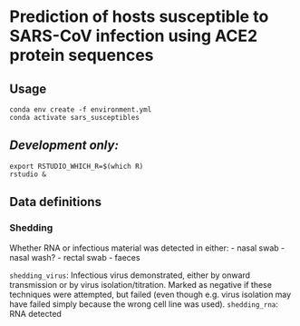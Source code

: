 # Prediction of hosts susceptible to SARS-CoV infection using ACE2 protein sequences

## Usage
```
conda env create -f environment.yml
conda activate sars_susceptibles
```

## _Development only:_
```
export RSTUDIO_WHICH_R=$(which R)
rstudio &
```


## Data definitions

### Shedding
Whether RNA or infectious material was detected in either:
    - nasal swab
    - nasal wash?
    - rectal swab
    - faeces

`shedding_virus`: Infectious virus demonstrated, either by onward transmission or by virus isolation/titration. Marked as negative if these techniques were attempted, but failed (even though e.g. virus isolation may have failed simply because the wrong cell line was used).
`shedding_rna`: RNA detected